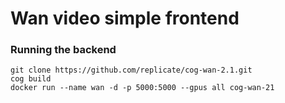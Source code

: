 # Wan video simple frontend

### Running the backend

`git clone https://github.com/replicate/cog-wan-2.1.git`  
`cog build`  
`docker run --name wan -d -p 5000:5000 --gpus all cog-wan-21`  